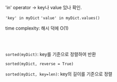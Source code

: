 'in' operator -> key나 value 있나 확인.

`'key' in myDict`
`'value' in myDict.values()`

time complexity: 해시 덕에 O(1)

<br/>
<br/>

`sorted(myDict)`: key를 기준으로 정렬하여 반환

`sorted(myDict, reverse = True)`

`sorted(myDict, key=len)`: key의 길이를 기준으로 정렬